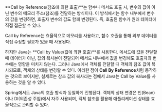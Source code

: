 **Call by Reference(참조에 의한 호출)**는 함수나 메서드 호출 시, 변수의 값이 아닌 변수의 메모리 주소(참조)를 전달하는 방식이다. 이 방식에서는 함수 내부에서 변수의 값을 변경하면, 호출자 변수의 값도 함께 변경된다. 즉, 호출된 함수가 원래 데이터에 직접 접근할 수 있다.

Call by Reference는 효율적으로 메모리를 사용하고, 함수 호출을 통해 외부 데이터를 직접 수정할 필요가 있을 때 사용된다.

하지만 Java는 **Call by Value(값에 의한 호출)**를 사용한다. 메서드에 값을 전달할 때 데이터가 아닌, 값의 복사본이 전달되어 메서드 내부에서 값을 변경해도 호출자의 변수에는 영향을 미치지 않는다. 그러나 Java에서 객체를 전달할 때 객체의 참조 값이 복사되므로, 객체의 상태를 변경할 수 있다. 이러한 점이 **Call By Reference**처럼 동작하는 것으로 보이지만, 실제로는 참조 값의 복사라는 점에서 Java는 Call by Value를 사용하는 것을 알 수 있다.

Spring에서도 Java의 호출 방식과 동일하게 진행된다. 객체의 상태 변경은 빈(Bean)이나 DI(의존성 주입)에서 자주 사용되며, 객체 참조를 활용해 애플리케이션 상태를 효율적으로 관리할 수 있다.